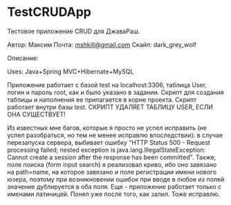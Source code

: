 # TestCRUDApp
Тестовое приложение CRUD для ДжаваРаш.

Автор: Максим 
Почта: mshkill@gmail.com
Скайп: dark_grey_wolf

Описание:

Uses: Java+Spring MVC+Hibernate+MySQL

Приложение работает с базой test на localhost:3306, таблица User, логин и пароль root, как и было указано в задании. Скрипт для создания таблицы и наполнения ее прилагается в корне проекта. Скрипт работает внутри базы test. СКРИПТ УДАЛЯЕТ ТАБЛИЦУ USER, ЕСЛИ ОНА СУЩЕСТВУЕТ!

Из известных мне багов, которые я просто не успел исправить (не успел разобраться, но тем не менее исправлю впоследствии): в случае перезапуска сервера, выбивает ошибку "HTTP Status 500 - Request processing failed; nested exception is java.lang.IllegalStateException: Cannot create a session after the response has been committed". Также, поле поиска (form input search) я реализовал криво, ибо оно завязано на path=name, на которое завязано и поле регистрации имени нового юзера, поэтому при возникновении ошибок при вводе в любое из полей значение дублируется в оба поля. Еще - приложение работает только с именами латиницей. Понял уже после того, как залил. Тоже исправлю.


